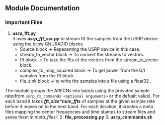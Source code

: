 ## Module Documentation

### Important Files 

1. **usrp_fft.py**</br>
   It uses **_usrp_fft_scr.py_** to stream ftt the samples from the USRP device using the bilow GNURADIO blocks. </br>
   - Source block -> Repesenting the USRP device in this case.</br>
   - stream_to_vector block -> To convert the streams to vectors. </br>
   - fft block -> To take the ffts of the vectors from the stream_to_vector block.</br>
   - complex_to_mag_squared block -> To get power from the Q/I samples from the fft block .</br>
   - file_sink block -> to write the samples into a file using a float32 .</br>
   
The module groups the ARFCNs into bands using the provided sample rate(from `usrp_rx_commands <optional arguments>` or the defualt value). For each band it takes **_fft_size*num_ffts_** of samples at the given sample rate before it moves on to the next band. For each iteration, it creates a meta files mapping the center frequencies and time stamps to stream files and saves them in _meta_files/_. 
2. **file_processing.py**
3. **usrp_commands.sh**

###

